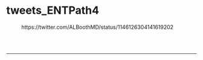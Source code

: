 # tweets_ENTPath4


<figure class="wp-block-embed-twitter wp-block-embed is-type-rich">
<div class="wp-block-embed__wrapper">
https://twitter.com/ALBoothMD/status/1146126304141619202</div></figure>
<br>
<br>
<hr>
